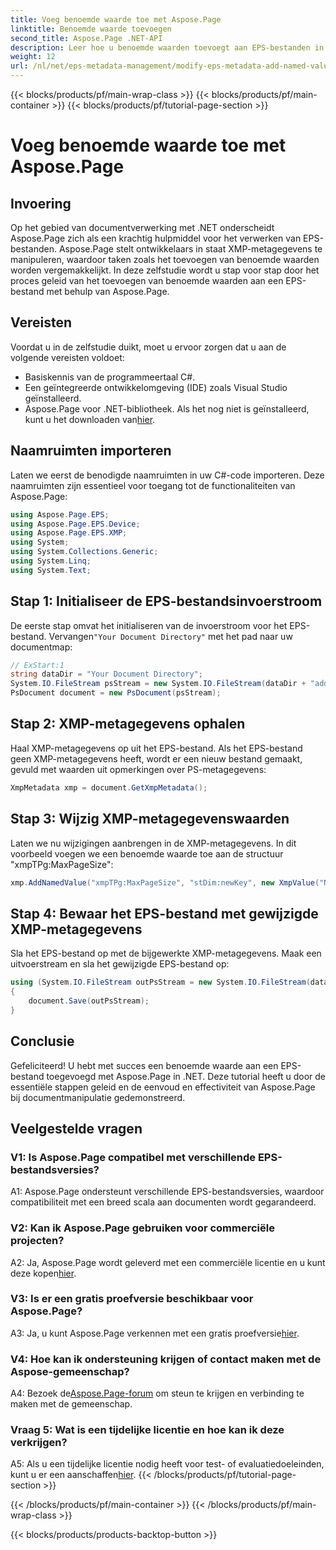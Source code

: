 ```yaml
---
title: Voeg benoemde waarde toe met Aspose.Page
linktitle: Benoemde waarde toevoegen
second_title: Aspose.Page .NET-API
description: Leer hoe u benoemde waarden toevoegt aan EPS-bestanden in .NET met behulp van Aspose.Page. Deze uitgebreide tutorial begeleidt u stap voor stap door het proces.
weight: 12
url: /nl/net/eps-metadata-management/modify-eps-metadata-add-named-value/
---
```


{{< blocks/products/pf/main-wrap-class >}}
{{< blocks/products/pf/main-container >}}
{{< blocks/products/pf/tutorial-page-section >}}

# Voeg benoemde waarde toe met Aspose.Page

## Invoering

Op het gebied van documentverwerking met .NET onderscheidt Aspose.Page zich als een krachtig hulpmiddel voor het verwerken van EPS-bestanden. Aspose.Page stelt ontwikkelaars in staat XMP-metagegevens te manipuleren, waardoor taken zoals het toevoegen van benoemde waarden worden vergemakkelijkt. In deze zelfstudie wordt u stap voor stap door het proces geleid van het toevoegen van benoemde waarden aan een EPS-bestand met behulp van Aspose.Page.

## Vereisten

Voordat u in de zelfstudie duikt, moet u ervoor zorgen dat u aan de volgende vereisten voldoet:

- Basiskennis van de programmeertaal C#.
- Een geïntegreerde ontwikkelomgeving (IDE) zoals Visual Studio geïnstalleerd.
-  Aspose.Page voor .NET-bibliotheek. Als het nog niet is geïnstalleerd, kunt u het downloaden van[hier](https://releases.aspose.com/page/net/).

## Naamruimten importeren

Laten we eerst de benodigde naamruimten in uw C#-code importeren. Deze naamruimten zijn essentieel voor toegang tot de functionaliteiten van Aspose.Page:

```csharp
using Aspose.Page.EPS;
using Aspose.Page.EPS.Device;
using Aspose.Page.EPS.XMP;
using System;
using System.Collections.Generic;
using System.Linq;
using System.Text;
```

## Stap 1: Initialiseer de EPS-bestandsinvoerstroom

 De eerste stap omvat het initialiseren van de invoerstroom voor het EPS-bestand. Vervangen`"Your Document Directory"` met het pad naar uw documentmap:

```csharp
// ExStart:1
string dataDir = "Your Document Directory";
System.IO.FileStream psStream = new System.IO.FileStream(dataDir + "add_named_value_input.eps", System.IO.FileMode.Open, System.IO.FileAccess.Read);
PsDocument document = new PsDocument(psStream);
```

## Stap 2: XMP-metagegevens ophalen

Haal XMP-metagegevens op uit het EPS-bestand. Als het EPS-bestand geen XMP-metagegevens heeft, wordt er een nieuw bestand gemaakt, gevuld met waarden uit opmerkingen over PS-metagegevens:

```csharp
XmpMetadata xmp = document.GetXmpMetadata();
```

## Stap 3: Wijzig XMP-metagegevenswaarden

Laten we nu wijzigingen aanbrengen in de XMP-metagegevens. In dit voorbeeld voegen we een benoemde waarde toe aan de structuur "xmpTPg:MaxPageSize":

```csharp
xmp.AddNamedValue("xmpTPg:MaxPageSize", "stDim:newKey", new XmpValue("NewValue"));
```

## Stap 4: Bewaar het EPS-bestand met gewijzigde XMP-metagegevens

Sla het EPS-bestand op met de bijgewerkte XMP-metagegevens. Maak een uitvoerstream en sla het gewijzigde EPS-bestand op:

```csharp
using (System.IO.FileStream outPsStream = new System.IO.FileStream(dataDir + "add_named_value_output.eps", System.IO.FileMode.Create, System.IO.FileAccess.Write))
{
    document.Save(outPsStream);
}
```

## Conclusie

Gefeliciteerd! U hebt met succes een benoemde waarde aan een EPS-bestand toegevoegd met Aspose.Page in .NET. Deze tutorial heeft u door de essentiële stappen geleid en de eenvoud en effectiviteit van Aspose.Page bij documentmanipulatie gedemonstreerd.

## Veelgestelde vragen

### V1: Is Aspose.Page compatibel met verschillende EPS-bestandsversies?

A1: Aspose.Page ondersteunt verschillende EPS-bestandsversies, waardoor compatibiliteit met een breed scala aan documenten wordt gegarandeerd.

### V2: Kan ik Aspose.Page gebruiken voor commerciële projecten?

 A2: Ja, Aspose.Page wordt geleverd met een commerciële licentie en u kunt deze kopen[hier](https://purchase.aspose.com/buy).

### V3: Is er een gratis proefversie beschikbaar voor Aspose.Page?

 A3: Ja, u kunt Aspose.Page verkennen met een gratis proefversie[hier](https://releases.aspose.com/).

### V4: Hoe kan ik ondersteuning krijgen of contact maken met de Aspose-gemeenschap?

 A4: Bezoek de[Aspose.Page-forum](https://forum.aspose.com/c/page/39) om steun te krijgen en verbinding te maken met de gemeenschap.

### Vraag 5: Wat is een tijdelijke licentie en hoe kan ik deze verkrijgen?

 A5: Als u een tijdelijke licentie nodig heeft voor test- of evaluatiedoeleinden, kunt u er een aanschaffen[hier](https://purchase.aspose.com/temporary-license/).
{{< /blocks/products/pf/tutorial-page-section >}}

{{< /blocks/products/pf/main-container >}}
{{< /blocks/products/pf/main-wrap-class >}}

{{< blocks/products/products-backtop-button >}}
